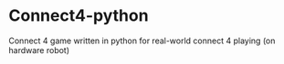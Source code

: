# Connect4-python
Connect 4 game written in python for real-world connect 4 playing (on hardware robot)
